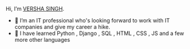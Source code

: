  Hi, I’m <u>VERSHA SINGH</u>.
- 👀 I’m an IT professional who's looking forward to work with IT companies and give my career a hike.
- 🌱 I have learned Python , Django , SQL , HTML , CSS , JS and a few more other languages
  
